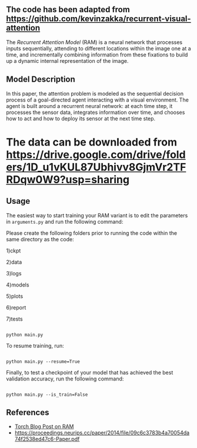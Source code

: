 ## The code has been adapted from https://github.com/kevinzakka/recurrent-visual-attention


The *Recurrent Attention Model* (RAM) is a neural network that processes inputs sequentially, attending to different locations within the image one at a time, and incrementally combining information from these fixations to build up a dynamic internal representation of the image.


## Model Description


In this paper, the attention problem is modeled as the sequential decision process of a goal-directed agent interacting with a visual environment. The agent is built around a recurrent neural network: at each time step, it processes the sensor data, integrates information over time, and chooses how to act and how to deploy its sensor at the next time step.


# The data can be downloaded from https://drive.google.com/drive/folders/1D_u1vKUL87Ubhivv8GjmVr2TFRDqw0W9?usp=sharing


## Usage


The easiest way to start training your RAM variant is to edit the parameters in `arguments.py` and run the following command:

Please create the following folders prior to running the code within the same directory as the code:

1)ckpt

2)data

3)logs

4)models

5)plots

6)report

7)tests



```

python main.py

```


To resume training, run:


```

python main.py --resume=True

```


Finally, to test a checkpoint of your model that has achieved the best validation accuracy, run the following command:


```

python main.py --is_train=False

```


## References


- [Torch Blog Post on RAM](http://torch.ch/blog/2015/09/21/rmva.html)
- https://proceedings.neurips.cc/paper/2014/file/09c6c3783b4a70054da74f2538ed47c6-Paper.pdf
